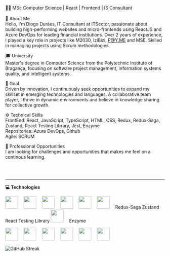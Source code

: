 👨‍💻 MSc Computer Science | React | Frontend | IS Consultant<br>
<br>
🚀 About Me<br>
Hello, I'm Diogo Durães, IT Consultant at ITSector, passionate about building high-performing websites and micro-frontends using ReactJS and Azure DevOps for leading financial institutions. Over 2 years of experience, I played a key role in projects like M2030, IziBizi, P@Y.ME and MSE. Skilled in managing projects using Scrum methodologies.<br>

🎓 University<br>
Master's degree in Computer Science from the Polytechnic Institute of Bragança, focusing on software project management, information systems quality, and intelligent systems.<br>


🎯 Goal<br>
Driven by innovation, I continuously seek opportunities to expand my skillset in emerging technologies and languages. A collaborative team player, I thrive in dynamic environments and believe in knowledge sharing for collective growth.<br>


⚙️ Technical Skills<br>
FrontEnd: React, JavaScript, TypeScript, HTML, CSS, Redux, Redux-Saga, Zustand, React Testing Library, Jest, Enzyme<br>
Repositories: Azure DevOps, Github<br>
Agile: SCRUM<br>


💼 Professional Opportunities<br>
I am looking for challenges and opportunities that makes me feel on a continous learning.<br>

<br>
<a href="https://www.linkedin.com/in/diogo-duraes/"><img src="https://img.shields.io/badge/LinkedIn-0077B5?style=for-the-badge&logo=linkedin&logoColor=white"  alt=""/></a>
<a href="mailto:diogo.machado.duraes@gmail.com"><img src="https://img.shields.io/badge/gmail-%23D14836.svg?&style=for-the-badge&logo=gmail&logoColor=white"  alt=""/></a>

<hr/>

<summary><b>💻 Technologies</b></summary>

<p>
  <img src="https://cdn.jsdelivr.net/gh/devicons/devicon@latest/icons/react/react-original-wordmark.svg" style="margin-right: 14px; width: 40px;" alt=""/>
  <img src="https://cdn.jsdelivr.net/gh/devicons/devicon@latest/icons/javascript/javascript-original.svg" style="margin-right: 14px; width: 40px;" alt=""/>
  <img src="https://cdn.jsdelivr.net/gh/devicons/devicon@latest/icons/typescript/typescript-original.svg" style="margin-right: 14px; width: 40px;" alt=""/>
  <img src="https://cdn.jsdelivr.net/gh/devicons/devicon@latest/icons/html5/html5-plain-wordmark.svg" style="margin-right: 14px; width: 40px;" alt=""/>
  <img src="https://cdn.jsdelivr.net/gh/devicons/devicon@latest/icons/css3/css3-plain-wordmark.svg" style="margin-right: 14px; width: 40px;" alt=""/>
  <img src="https://cdn.jsdelivr.net/gh/devicons/devicon@latest/icons/redux/redux-original.svg" style="margin-right: 14px; width: 40px;" alt=""/>
  Redux-Saga
  Zustand
  React Testing Library
  <img src="https://cdn.jsdelivr.net/gh/devicons/devicon@latest/icons/jest/jest-plain.svg" style="margin-right: 14px; width: 40px;" alt=""/>
  Enzyme
</p>
<p>
  <img src="https://cdn.jsdelivr.net/gh/devicons/devicon@latest/icons/postman/postman-original.svg" style="margin-right: 14px; width: 40px;" alt=""/>
  <img src="https://cdn.jsdelivr.net/gh/devicons/devicon@latest/icons/vscode/vscode-original-wordmark.svg" style="margin-right: 14px; width: 40px;" alt=""/>
  <img src="https://cdn.jsdelivr.net/gh/devicons/devicon@latest/icons/git/git-plain-wordmark.svg" style="margin-right: 14px; width: 40px;" alt=""/>
  <img src="https://cdn.jsdelivr.net/gh/devicons/devicon@latest/icons/azuredevops/azuredevops-original.svg" style="margin-right: 14px; width: 40px;" alt=""/>
  <img src="https://cdn.jsdelivr.net/gh/devicons/devicon@latest/icons/notion/notion-original.svg" style="margin-right: 14px; width: 40px;" alt=""/>
  <img src="https://cdn.jsdelivr.net/gh/devicons/devicon@latest/icons/trello/trello-original.svg" style="margin-right: 14px; width: 40px;" alt=""/>
</p>


<div>
  <img src="https://streak-stats.demolab.com?user=DiogoAndreMachadoDuraes&theme=dark" alt="GitHub Streak" />
</div>

<div>
  <img vertical-align="baseline" src="https://github-readme-stats-nu-eight-50.vercel.app/api/top-langs/?username=DiogoAndreMachadoDuraes&hide_progress=true&langs_count=6&theme=dark"  alt=""/>
  <img vertical-align="baseline" src="https://github-readme-stats-nu-eight-50.vercel.app/api?username=DiogoAndreMachadoDuraes&show_icons=true&theme=dark&hide_title=true&rank_icon=github&hide_rank=true&hide=contribs"  alt=""/>

</div>
